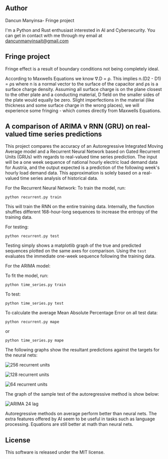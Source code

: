 ## Author
Dancun Manyinsa- Fringe project 

I'm a Python and Rust enthusiast interested in AI and Cybersecurity. You can get in contact with me through my email at dancunmanyinsait@gmail.com


## Fringe project 
Fringe effect is a result of boundary conditions not being completely ideal.

According to Maxwells Equations we know ∇.D = ρ. This implies n.(D2 - D1) = ρs where n is a normal vector to the surface of the capacitor and ρs is a surface charge density. Assuming all surface charge is on the plane closest to the other plate and a conducting material, D field on the smaller sides of the plate would equally be zero. Slight imperfections in the material (like thickness and some surface charge in the wrong places), we will experience some fringing - which comes directly from Maxwells Equations.

## A comparison of ARIMA v RNN (GRU) on real-valued time series predictions

This project compares the accuracy of an Autoregressive Integrated Moving Average model and a Recurrent Neural Network based on Gated Recurrent Units (GRUs) with regards to real-valued time series prediction. The input will be a one week sequence of national hourly electric load demand data for Austria, and the output expected is a prediction of the following week's hourly load demand data. This approximation is solely based on a real-valued time series analysis of historical data.

For the Recurrent Neural Network:
To train the model, run:

```python recurrent.py train```

This will train the RNN on the entire training data. Internally, the function shuffles different 168-hour-long sequences to increase the entropy of the training data.

For testing:

```python recurrent.py test```


Testing simply shows a matplotlib graph of the true and predicted sequences plotted on the same axes for comparison. Using the ```test``` evaluates the immediate one-week sequence following the training data.

For the ARIMA model:

To fit the model, run:

```python time_series.py train```

To test:

```python time_series.py test```


To calculate the average Mean Absolute Percentage Error on all test data:

```python recurrent.py mape```

or

```python time_series.py mape```


The following graphs show the resultant predictions against the targets for the neural nets:

![256 recurrent units](https://github.com/kmetallic04/fringe/blob/master/images/1.png)

![128 recurrent units](https://github.com/kmetallic04/fringe/blob/master/images/2.png)

![64 recurrent units](https://github.com/kmetallic04/fringe/blob/master/images/3.png)

The graph of the sample test of the autoregressive method is show below:

![ARIMA 24 lag](https://github.com/kmetallic04/fringe/blob/master/images/4.png)


Autoregressive methods on average perform better than neural nets. The extra features offered by AI seem to be useful in tasks such as language processing. Equations are still better at math than neural nets.

## License
This software is released under the MIT license.
